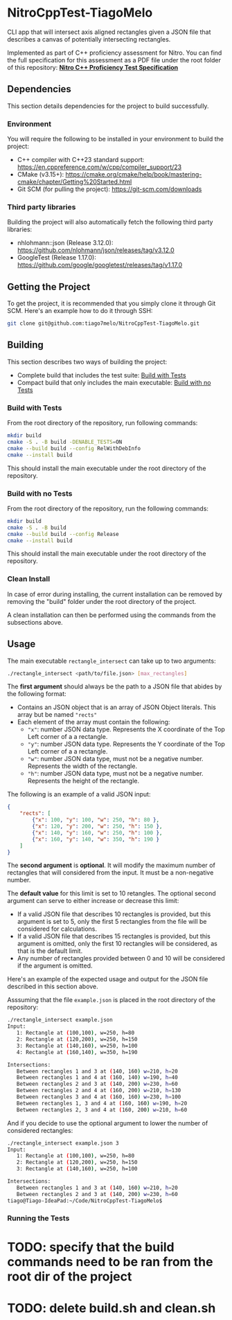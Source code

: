 # NitroCppTest-TiagoMelo
CLI app that will intersect axis aligned rectangles given a JSON file that describes a canvas of potentially intersecting rectangles.

Implemented as part of C++ proficiency assessment for Nitro. You can find the full specification for this assessment as a PDF file under the root folder of this repository: [**Nitro C++ Proficiency Test Specification**](https://github.com/tiago7melo/NitroCppTest-TiagoMelo/blob/main/C___Proficiency_test_-_Updated.pdf)

## Dependencies
This section details dependencies for the project to build successfully.
### Environment
You will require the following to be installed in your environment to build the project:
* C++ compiler with C++23 standard support: https://en.cppreference.com/w/cpp/compiler_support/23
* CMake (v3.15+): https://cmake.org/cmake/help/book/mastering-cmake/chapter/Getting%20Started.html
* Git SCM (for pulling the project): https://git-scm.com/downloads
### Third party libraries
Building the project will also automatically fetch the following third party libraries:
* nhlohmann::json  (Release 3.12.0): https://github.com/nlohmann/json/releases/tag/v3.12.0
* GoogleTest (Release 1.17.0): https://github.com/google/googletest/releases/tag/v1.17.0
## Getting the Project
To get the project, it is recommended that you simply clone it through Git SCM.
Here's an example how to do it through SSH:
```bash
git clone git@github.com:tiago7melo/NitroCppTest-TiagoMelo.git
```

## Building
This section describes two ways of building the project:
* Complete build that includes the test suite: [Build with Tests](#build-with-tests)
* Compact build that only includes the main executable: [Build with no Tests](#build-with-no-tests)
### Build with Tests
From the root directory of the repository, run following commands:
```bash
mkdir build
cmake -S . -B build -DENABLE_TESTS=ON
cmake --build build --config RelWithDebInfo
cmake --install build
```
This should install the main executable under the root directory of the repository.
### Build with no Tests
From the root directory of the repository, run the following commands:
```bash
mkdir build
cmake -S . -B build
cmake --build build --config Release
cmake --install build
```
This should install the main executable under the root directory of the repository.
### Clean Install
In case of error during installing, the current installation can be removed by removing the "build" folder under the root directory of the project.

A clean installation can then be performed using the commands from the subsections above.

## Usage

The main executable ```rectangle_intersect```  can take up to two arguments:
```bash
./rectangle_intersect <path/to/file.json> [max_rectangles]
```

The **first argument** should always be the path to a JSON file that abides by the following format:
* Contains an JSON object that is an array of JSON Object literals. This array but be named ```"rects"```
* Each element of the array must contain the following:
    * ```"x"```: number JSON data type. Represents the X coordinate of the Top Left corner of a a rectangle.
    * ```"y"```: number JSON data type. Represents the Y coordinate of the Top Left corner of a a rectangle.
     * ```"w"```: number JSON data type, must not be a negative number. Represents the width of the rectangle.
     * ```"h"```: number JSON data type, must not be a negative number. Represents the height of the rectangle.

The following is an example of a valid JSON input:
```json
{ 
    "rects": [ 
        {"x": 100, "y": 100, "w": 250, "h": 80 },  
        {"x": 120, "y": 200, "w": 250, "h": 150 },  
        {"x": 140, "y": 160, "w": 250, "h": 100 },  
        {"x": 160, "y": 140, "w": 350, "h": 190 } 
    ] 
} 
```

The **second argument** is **optional**. It will modify the maximum number of rectangles that will considered from the input. It must be a non-negative number.

The **default value** for this limit is set to 10 retangles. The optional second argument can serve to either increase or decrease this limit:
* If a valid JSON file that describes 10 rectangles is provided, but this argument is set to 5, only the first 5 rectangles from the file will be considered for calculations.
* If a valid JSON file that describes 15 rectangles is provided, but  this argument is omitted, only the first 10 rectangles will be considered, as that is the default limit.
* Any number of rectangles provided between 0 and 10 will be considered if the argument is omitted.

Here's an example of the expected usage and output for the JSON file described in this section above.

Asssuming that the file ```example.json``` is placed in the root directory of the repository:
```bash
./rectangle_intersect example.json 
Input:
   1: Rectangle at (100,100), w=250, h=80
   2: Rectangle at (120,200), w=250, h=150
   3: Rectangle at (140,160), w=250, h=100
   4: Rectangle at (160,140), w=350, h=190

Intersections:
   Between rectangles 1 and 3 at (140, 160) w=210, h=20
   Between rectangles 1 and 4 at (160, 140) w=190, h=40
   Between rectangles 2 and 3 at (140, 200) w=230, h=60
   Between rectangles 2 and 4 at (160, 200) w=210, h=130
   Between rectangles 3 and 4 at (160, 160) w=230, h=100
   Between rectangles 1, 3 and 4 at (160, 160) w=190, h=20
   Between rectangles 2, 3 and 4 at (160, 200) w=210, h=60
```
And if you decide to use the optional argument to lower the number of considered rectangles:
```bash
./rectangle_intersect example.json 3 
Input:
   1: Rectangle at (100,100), w=250, h=80
   2: Rectangle at (120,200), w=250, h=150
   3: Rectangle at (140,160), w=250, h=100

Intersections:
   Between rectangles 1 and 3 at (140, 160) w=210, h=20
   Between rectangles 2 and 3 at (140, 200) w=230, h=60
tiago@Tiago-IdeaPad:~/Code/NitroCppTest-TiagoMelo$ 
```
### Running the Tests






# TODO: specify that the build commands need to be ran from the root dir of the project



# TODO: delete build.sh and clean.sh